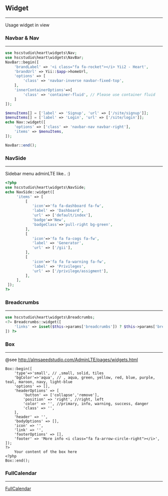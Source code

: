 ## Widget ##
---
Usage widget in view

### Navbar & Nav ###
---
```php
use hscstudio\heart\widgets\Nav;
use hscstudio\heart\widgets\NavBar;
NavBar::begin([
	'brandLabel' => '<i class="fa fa-rocket"></i> Yii2 - Heart',
	'brandUrl' => Yii::$app->homeUrl,
	'options' => [
		'class' => 'navbar-inverse navbar-fixed-top',
	],
	'innerContainerOptions'=>[
		'class' => 'container-fluid', // Please use container fluid
	]
]);

$menuItems[] = ['label' => 'Signup', 'url' => ['/site/signup']];
$menuItems[] = ['label' => 'Login', 'url' => ['/site/login']];
echo Nav::widget([
	'options' => ['class' => 'navbar-nav navbar-right'],
	'items' => $menuItems,
]);

NavBar::end();
```

### NavSide ###
---

Sidebar menu adminLTE like.. :)
```php
<?php
use hscstudio\heart\widgets\NavSide;
echo NavSide::widget([
	 'items' => [
		 [
			'icon'=>'fa fa-dashboard fa-fw',
			'label' => 'Dashboard',
			'url' => ['default/index'],
			'badge'=>'New',
			'badgeClass'=>'pull-right bg-green',
		 ],
		 [
			'icon'=>'fa fa fa-cogs fa-fw',
			'label' => 'Generator',
			'url' => ['/gii'],
		 ],
		 [
			'icon'=>'fa fa fa-warning fa-fw',
			'label' => 'Privileges',
			'url' => ['/privilege/assigment'],
		 ],
	 ],
 ]);
?>
```

### Breadcrumbs ###
---
```php
use hscstudio\heart\widgets\Breadcrumbs;
<?= Breadcrumbs::widget([
	'links' => isset($this->params['breadcrumbs']) ? $this->params['breadcrumbs'] : [],
]) ?>
```

### Box ###
---
@see http://almsaeedstudio.com/AdminLTE/pages/widgets.html
```
Box::begin([
	'type'=>'small', // ,small, solid, tiles
	'bgColor'=>'aqua', // , aqua, green, yellow, red, blue, purple, teal, maroon, navy, light-blue
	'options' => [],
	'headerOptions' => [
		'button' => ['collapse','remove'],
		'position' => 'right', //right, left
		'color' => '', //primary, info, warning, success, danger
		'class' => '',
	],
	'header' => '',
	'bodyOptions' => [],
	'icon' => '',
	'link' => '',
	'footerOptions' => [],
	'footer' => 'More info <i class="fa fa-arrow-circle-right"></i>',
]);
?>
	Your content of the box here
<?php
Box::end();
```

### FullCalendar ###
---
[FullCalendar](fullcalendar.md)
